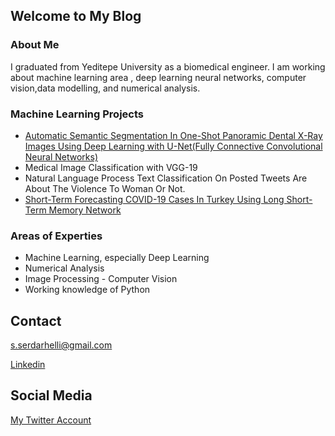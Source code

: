 ## Welcome to My Blog

### About Me

I graduated from Yeditepe University as a biomedical engineer. I am working about machine learning area , deep learning neural networks, computer vision,data modelling, and numerical analysis.





### Machine Learning Projects

- [Automatic Semantic Segmentation In One-Shot Panoramic Dental X-Ray Images Using Deep Learning with U-Net(Fully Connective Convolutional Neural Networks)](https://github.com/SerdarHelli/Segmentation-of-Teeth-in-Panoramic-X-ray-Image-Using-U-Net)
- Medical Image Classification with VGG-19
- Natural Language Process Text Classification On Posted Tweets Are About The Violence To Woman Or Not.
- [Short-Term Forecasting COVID-19 Cases In Turkey Using Long Short-Term Memory Network](https://github.com/SerdarHelli/SHORT-TERM-FORECASTING-COVID-19-IN-TURKEY)



### Areas of Experties

- Machine Learning, especially Deep Learning
- Numerical Analysis
- Image Processing - Computer Vision
- Working knowledge of Python




## Contact 

[s.serdarhelli@gmail.com](mailto:s.serdarhelli@gmail.com)


[Linkedin](https://www.linkedin.com/in/selahattin-serdar-helli-85bb201a3/?originalSubdomain=tr)

## Social Media

[My Twitter Account](https://twitter.com/epitaph145)
